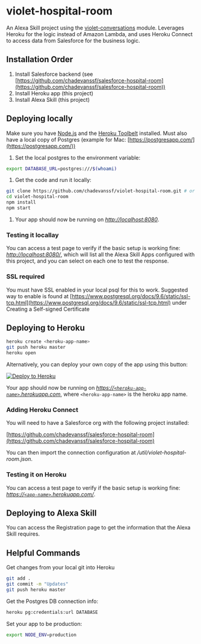 # violet-hospital-room

An Alexa Skill project using the [violet-conversations](https://github.com/salesforce/violet-conversations) module. Leverages Heroku for the logic instead of Amazon Lambda, and uses Heroku Connect to access data from Salesforce for the business logic.

## Installation Order

1. Install Salesforce backend (see [https://github.com/chadevanssf/salesforce-hospital-room](https://github.com/chadevanssf/salesforce-hospital-room))
1. Install Heroku app (this project)
1. Install Alexa Skill (this project)

## Deploying locally

Make sure you have [Node.js](http://nodejs.org/) and the [Heroku Toolbelt](https://toolbelt.heroku.com/) installed. Must also have a local copy of Postgres (example for Mac: [https://postgresapp.com/](https://postgresapp.com/))

1. Set the local postgres to the environment variable:
  ```sh
  export DATABASE_URL=postgres:///$(whoami)
  ```

1. Get the code and run it locally:
  ```sh
  git clone https://github.com/chadevanssf/violet-hospital-room.git # or clone your own fork
  cd violet-hospital-room
  npm install
  npm start
  ```

1. Your app should now be running on *[http://localhost:8080](http://localhost:8080)*.

### Testing it locallay

You can access a test page to verify if the basic setup is working fine: *[http://localhost:8080/](http://localhost:8080/)*, which will list all the Alexa Skill Apps configured with this project, and you can select on each one to test the response.

### SSL required

You must have SSL enabled in your local psql for this to work. Suggested way to enable is found at [https://www.postgresql.org/docs/9.6/static/ssl-tcp.html](https://www.postgresql.org/docs/9.6/static/ssl-tcp.html) under Creating a Self-signed Certificate

## Deploying to Heroku

```sh
heroku create <heroku-app-name>
git push heroku master
heroku open
```

Alternatively, you can deploy your own copy of the app using this button:

[![Deploy to Heroku](https://www.herokucdn.com/deploy/button.png)](https://heroku.com/deploy?template=https://github.com/chadevanssf/violet-room-manager)

Your app should now be running on *[https://`<heroku-app-name>`.herokuapp.com](https://`<heroku-app-name>`.herokuapp.com)*, where `<heroku-app-name>` is the heroku app name.

### Adding Heroku Connect

You will need to have a Salesforce org with the following project installed:

[https://github.com/chadevanssf/salesforce-hospital-room](https://github.com/chadevanssf/salesforce-hospital-room)

You can then import the connection configuration at */util/violet-hospital-room.json*.

### Testing it on Heroku

You can access a test page to verify if the basic setup is working fine: *[https://`<app-name>`.herokuapp.com/](https://`<app-name>`.herokuapp.com/)*.

## Deploying to Alexa Skill

You can access the Registration page to get the information that the Alexa Skill requires.

## Helpful Commands

Get changes from your local git into Heroku

```sh
git add .
git commit -m "Updates"
git push heroku master
```

Get the Postgres DB connection info:

```sh
heroku pg:credentials:url DATABASE
```

Set your app to be production:

```sh
export NODE_ENV=production
```
